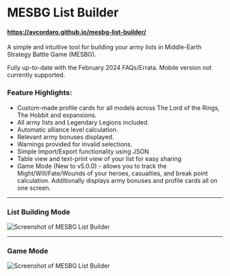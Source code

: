 # MESBG List Builder

#### https://avcordaro.github.io/mesbg-list-builder/

A simple and intuitive tool for building your army lists in Middle-Earth Strategy Battle Game (MESBG). 

Fully up-to-date with the February 2024 FAQs/Errata. Mobile version not currently supported.

### Feature Highlights:
* Custom-made profile cards for all models across The Lord of the Rings, The Hobbit and expansions.
* All army lists and Legendary Legions included.
* Automatic alliance level calculation.
* Relevant army bonuses displayed.
* Warnings provided for invalid selections.
* Simple Import/Export functionality using JSON
* Table view and text-print view of your list for easy sharing
* Game Mode (New to v5.0.0) - allows you to track the Might/Will/Fate/Wounds of your heroes, casualties, and break point calculation. Additionally displays army bonuses and profile cards all on one screen.
  
---
### List Building Mode
![Screenshot of MESBG List Builder](https://i.postimg.cc/N0Jqf3Q7/builder-mode.png)

---

### Game Mode
![Screenshot of MESBG List Builder](https://i.postimg.cc/MHt1hm7T/game-mode.png)
